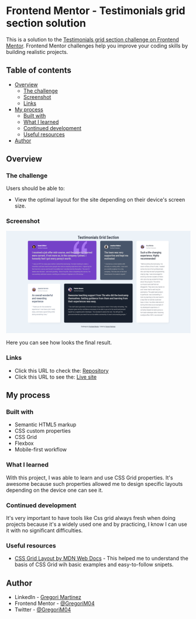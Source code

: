 # Frontend Mentor - Testimonials grid section solution

This is a solution to the [Testimonials grid section challenge on Frontend Mentor](https://www.frontendmentor.io/challenges/testimonials-grid-section-Nnw6J7Un7). Frontend Mentor challenges help you improve your coding skills by building realistic projects. 

## Table of contents

- [Overview](#overview)
  - [The challenge](#the-challenge)
  - [Screenshot](#screenshot)
  - [Links](#links)
- [My process](#my-process)
  - [Built with](#built-with)
  - [What I learned](#what-i-learned)
  - [Continued development](#continued-development)
  - [Useful resources](#useful-resources)
- [Author](#author)


## Overview

### The challenge

Users should be able to:

- View the optimal layout for the site depending on their device's screen size.

### Screenshot

![](./images/screenshot.png)

Here you can see how looks the final result.

### Links

- Click this URL to check the: [Repository](https://github.com/GregoriM04/testimonials-grid-section-main)
- Click this URL to see the: [Live site](https://gregorim04.github.io/testimonials-grid-section-main/)

## My process

### Built with

- Semantic HTML5 markup
- CSS custom properties
- CSS Grid
- Flexbox
- Mobile-first workflow

### What I learned

With this project, I was able to learn and use CSS Grid properties. It's awesome because such properties allowed me to design specific layouts depending on the device one can see it.

### Continued development

It's very important to have tools like Css grid always fresh when doing projects because it's a widely used one and by practicing, I know I can use it with no significant difficulties.

### Useful resources

- [CSS Grid Layout by MDN Web Docs](https://developer.mozilla.org/en-US/docs/Web/CSS/CSS_Grid_Layout) - This helped me to understand the basis of CSS Grid wih basic examples and easy-to-follow snipets.

## Author

- LinkedIn - [Gregori Martinez](https://www.linkedin.com/in/gregorim04/)
- Frontend Mentor - [@GregoriM04](https://www.frontendmentor.io/profile/GregoriM04)
- Twitter - [@GregoriM04](https://twitter.com/GregoriM04)
